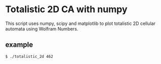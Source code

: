 # Totalistic 2D CA with numpy

This script uses numpy, scipy and matplotlib to plot totalistic 2D cellular
automata using Wolfram Numbers.

## example

	$ ./totalistic_2d 462
